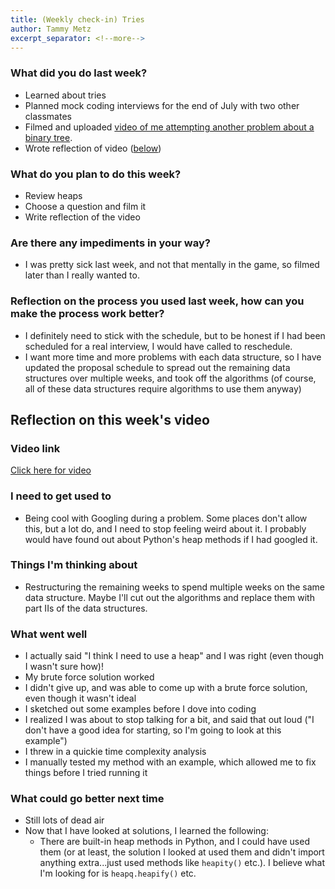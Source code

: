 ```yaml
---
title: (Weekly check-in) Tries
author: Tammy Metz
excerpt_separator: <!--more-->
---
```


### What did you do last week?
- Learned about tries
- Planned mock coding interviews for the end of July with two other classmates
- Filmed and uploaded [video of me attempting another problem about a binary tree](https://www.youtube.com/watch?v=ojW_VZDUXEw). 
- Wrote reflection of video <!--more-->([below](#reflection-on-this-weeks-video))

### What do you plan to do this week?
- Review heaps
- Choose a question and film it
- Write reflection of the video

### Are there any impediments in your way?
- I was pretty sick last week, and not that mentally in the game, so filmed later than I really wanted to.

### Reflection on the process you used last week, how can you make the process work better?
- I definitely need to stick with the schedule, but to be honest if I had been scheduled for a real interview, I would have called to reschedule.
- I want more time and more problems with each data structure, so I have updated the proposal schedule to spread out the remaining data structures over multiple weeks, and took off the algorithms (of course, all of these data structures require algorithms to use them anyway)


## Reflection on this week's video

### Video link
[Click here for video](https://www.youtube.com/watch?v=ojW_VZDUXEw)

### I need to get used to
- Being cool with Googling during a problem.  Some places don't allow this, but a lot do, and I need to stop feeling weird about it.  I probably would have found out about Python's heap methods if I had googled it.

### Things I'm thinking about
- Restructuring the remaining weeks to spend multiple weeks on the same data structure.  Maybe I'll cut out the algorithms and replace them with part IIs of the data structures.

### What went well
- I actually said "I think I need to use a heap" and I was right (even though I wasn't sure how)!
- My brute force solution worked
- I didn't give up, and was able to come up with a brute force solution, even though it wasn't ideal
- I sketched out some examples before I dove into coding
- I realized I was about to stop talking for a bit, and said that out loud ("I don't have a good idea for starting, so I'm going to look at this example")
- I threw in a quickie time complexity analysis
- I manually tested my method with an example, which allowed me to fix things before I tried running it

### What could go better next time
- Still lots of dead air
- Now that I have looked at solutions, I learned the following:
  - There are built-in heap methods in Python, and I could have used them (or at least, the solution I looked at used them and didn't import anything extra...just used methods like `heapity()` etc.).  I believe what I'm looking for is `heapq.heapify()` etc.
